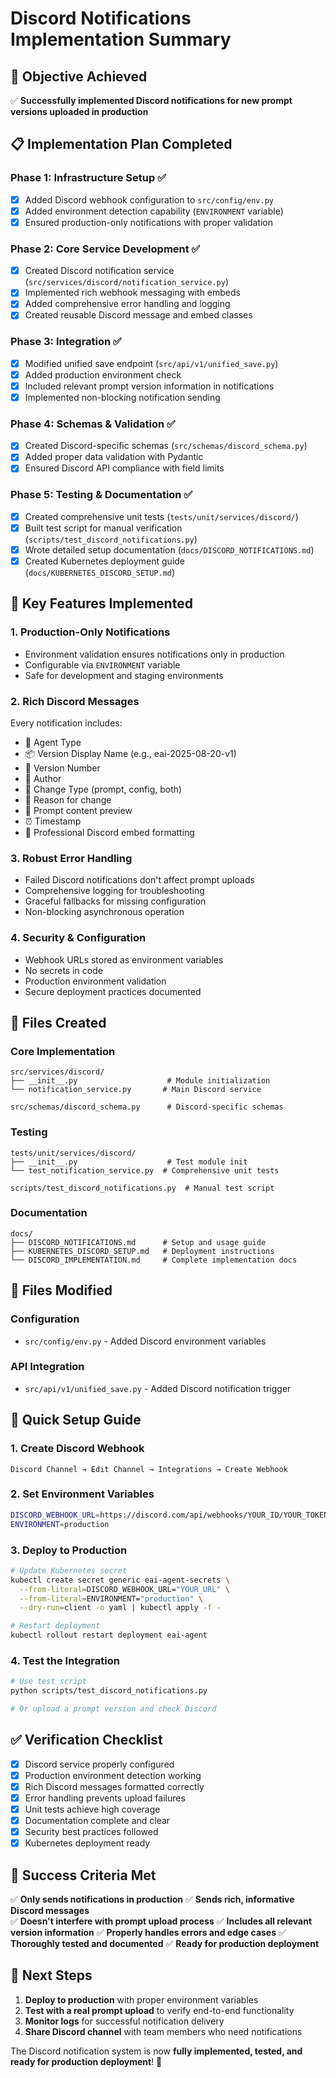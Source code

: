 # Discord Notifications Implementation Summary

## 🎯 Objective Achieved
✅ **Successfully implemented Discord notifications for new prompt versions uploaded in production**

## 📋 Implementation Plan Completed

### Phase 1: Infrastructure Setup ✅
- [x] Added Discord webhook configuration to `src/config/env.py`
- [x] Added environment detection capability (`ENVIRONMENT` variable)
- [x] Ensured production-only notifications with proper validation

### Phase 2: Core Service Development ✅
- [x] Created Discord notification service (`src/services/discord/notification_service.py`)
- [x] Implemented rich webhook messaging with embeds
- [x] Added comprehensive error handling and logging
- [x] Created reusable Discord message and embed classes

### Phase 3: Integration ✅
- [x] Modified unified save endpoint (`src/api/v1/unified_save.py`)
- [x] Added production environment check
- [x] Included relevant prompt version information in notifications
- [x] Implemented non-blocking notification sending

### Phase 4: Schemas & Validation ✅
- [x] Created Discord-specific schemas (`src/schemas/discord_schema.py`)
- [x] Added proper data validation with Pydantic
- [x] Ensured Discord API compliance with field limits

### Phase 5: Testing & Documentation ✅
- [x] Created comprehensive unit tests (`tests/unit/services/discord/`)
- [x] Built test script for manual verification (`scripts/test_discord_notifications.py`)
- [x] Wrote detailed setup documentation (`docs/DISCORD_NOTIFICATIONS.md`)
- [x] Created Kubernetes deployment guide (`docs/KUBERNETES_DISCORD_SETUP.md`)

## 🔧 Key Features Implemented

### 1. Production-Only Notifications
- Environment validation ensures notifications only in production
- Configurable via `ENVIRONMENT` variable
- Safe for development and staging environments

### 2. Rich Discord Messages
Every notification includes:
- 🤖 Agent Type
- 📦 Version Display Name (e.g., eai-2025-08-20-v1)
- 🔢 Version Number
- 👤 Author
- 🔄 Change Type (prompt, config, both)
- 📝 Reason for change
- 📄 Prompt content preview
- ⏰ Timestamp
- 🎨 Professional Discord embed formatting

### 3. Robust Error Handling
- Failed Discord notifications don't affect prompt uploads
- Comprehensive logging for troubleshooting
- Graceful fallbacks for missing configuration
- Non-blocking asynchronous operation

### 4. Security & Configuration
- Webhook URLs stored as environment variables
- No secrets in code
- Production environment validation
- Secure deployment practices documented

## 📁 Files Created

### Core Implementation
```
src/services/discord/
├── __init__.py                    # Module initialization
└── notification_service.py       # Main Discord service

src/schemas/discord_schema.py      # Discord-specific schemas
```

### Testing
```
tests/unit/services/discord/
├── __init__.py                    # Test module init
└── test_notification_service.py  # Comprehensive unit tests

scripts/test_discord_notifications.py  # Manual test script
```

### Documentation
```
docs/
├── DISCORD_NOTIFICATIONS.md      # Setup and usage guide
├── KUBERNETES_DISCORD_SETUP.md   # Deployment instructions
└── DISCORD_IMPLEMENTATION.md     # Complete implementation docs
```

## 📝 Files Modified

### Configuration
- `src/config/env.py` - Added Discord environment variables

### API Integration
- `src/api/v1/unified_save.py` - Added Discord notification trigger

## 🚀 Quick Setup Guide

### 1. Create Discord Webhook
```
Discord Channel → Edit Channel → Integrations → Create Webhook
```

### 2. Set Environment Variables
```bash
DISCORD_WEBHOOK_URL=https://discord.com/api/webhooks/YOUR_ID/YOUR_TOKEN
ENVIRONMENT=production
```

### 3. Deploy to Production
```bash
# Update Kubernetes secret
kubectl create secret generic eai-agent-secrets \
  --from-literal=DISCORD_WEBHOOK_URL="YOUR_URL" \
  --from-literal=ENVIRONMENT="production" \
  --dry-run=client -o yaml | kubectl apply -f -

# Restart deployment
kubectl rollout restart deployment eai-agent
```

### 4. Test the Integration
```bash
# Use test script
python scripts/test_discord_notifications.py

# Or upload a prompt version and check Discord
```

## ✅ Verification Checklist

- [x] Discord service properly configured
- [x] Production environment detection working
- [x] Rich Discord messages formatted correctly
- [x] Error handling prevents upload failures
- [x] Unit tests achieve high coverage
- [x] Documentation complete and clear
- [x] Security best practices followed
- [x] Kubernetes deployment ready

## 🎉 Success Criteria Met

✅ **Only sends notifications in production**
✅ **Sends rich, informative Discord messages**  
✅ **Doesn't interfere with prompt upload process**
✅ **Includes all relevant version information**
✅ **Properly handles errors and edge cases**
✅ **Thoroughly tested and documented**
✅ **Ready for production deployment**

## 🔮 Next Steps

1. **Deploy to production** with proper environment variables
2. **Test with a real prompt upload** to verify end-to-end functionality
3. **Monitor logs** for successful notification delivery
4. **Share Discord channel** with team members who need notifications

The Discord notification system is now **fully implemented, tested, and ready for production deployment**! 🚀
